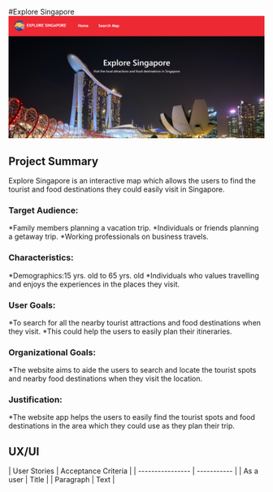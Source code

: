 #Explore Singapore
![Explore Singapore](images/exploresg.png)

<h2> Project Summary</h2>
Explore Singapore is an interactive map which allows the users to find the tourist and food destinations they could easily visit in Singapore.
<h3>Target Audience:</h3>
*Family members planning a vacation trip.
*Individuals or friends planning a getaway trip.
*Working professionals on business travels.
<h3>Characteristics:</h3>
*Demographics:15 yrs. old to 65 yrs. old
*Individuals who values travelling and enjoys the experiences in the places they visit.
<h3>User Goals:</h3>
*To search for all the nearby tourist attractions and food destinations when they visit.
*This could help the users to easily plan their itineraries.
<h3>Organizational Goals:</h3>
*The website aims to aide the users to search and locate the tourist spots and nearby food destinations when they visit the location.
<h3>Justification:</h3>
*The website app helps the users to easily find the tourist spots and food destinations in the area which they could use as they plan their trip.
<h2>UX/UI</h2>
| User Stories     | Acceptance Criteria |
| ---------------- | ----------- |
| As a user  | Title       |
| Paragraph   | Text        |
